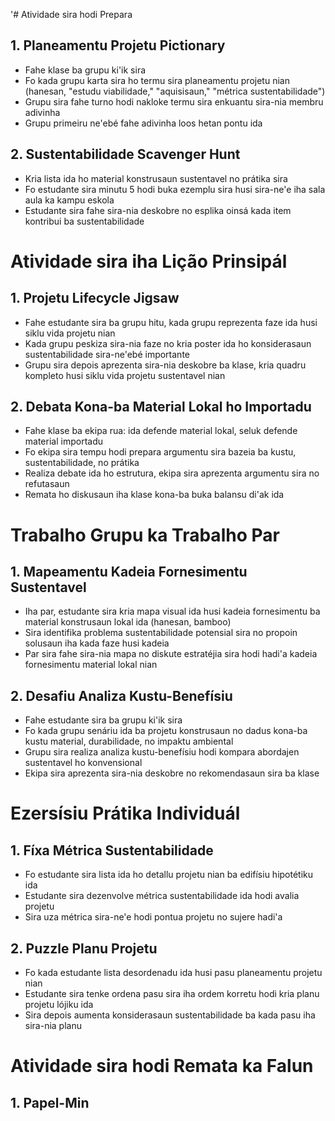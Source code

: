 '# Atividade sira hodi Prepara

## 1. Planeamentu Projetu Pictionary

- Fahe klase ba grupu ki'ik sira
- Fo kada grupu karta sira ho termu sira planeamentu projetu nian (hanesan, "estudu viabilidade," "aquisisaun," "métrica sustentabilidade")
- Grupu sira fahe turno hodi nakloke termu sira enkuantu sira-nia membru adivinha
- Grupu primeiru ne'ebé fahe adivinha loos hetan pontu ida

## 2. Sustentabilidade Scavenger Hunt

- Kria lista ida ho material konstrusaun sustentavel no prátika sira
- Fo estudante sira minutu 5 hodi buka ezemplu sira husi sira-ne'e iha sala aula ka kampu eskola
- Estudante sira fahe sira-nia deskobre no esplika oinsá kada item kontribui ba sustentabilidade

# Atividade sira iha Lição Prinsipál

## 1. Projetu Lifecycle Jigsaw

- Fahe estudante sira ba grupu hitu, kada grupu reprezenta faze ida husi siklu vida projetu nian
- Kada grupu peskiza sira-nia faze no kria poster ida ho konsiderasaun sustentabilidade sira-ne'ebé importante
- Grupu sira depois aprezenta sira-nia deskobre ba klase, kria quadru kompleto husi siklu vida projetu sustentavel nian

## 2. Debata Kona-ba Material Lokal ho Importadu

- Fahe klase ba ekipa rua: ida defende material lokal, seluk defende material importadu
- Fo ekipa sira tempu hodi prepara argumentu sira bazeia ba kustu, sustentabilidade, no prátika
- Realiza debate ida ho estrutura, ekipa sira aprezenta argumentu sira no refutasaun
- Remata ho diskusaun iha klase kona-ba buka balansu di'ak ida

# Trabalho Grupu ka Trabalho Par

## 1. Mapeamentu Kadeia Fornesimentu Sustentavel

- Iha par, estudante sira kria mapa visual ida husi kadeia fornesimentu ba material konstrusaun lokal ida (hanesan, bamboo)
- Sira identifika problema sustentabilidade potensial sira no propoin solusaun iha kada faze husi kadeia
- Par sira fahe sira-nia mapa no diskute estratéjia sira hodi hadi'a kadeia fornesimentu material lokal nian

## 2. Desafiu Analiza Kustu-Benefísiu

- Fahe estudante sira ba grupu ki'ik sira
- Fo kada grupu senáriu ida ba projetu konstrusaun no dadus kona-ba kustu material, durabilidade, no impaktu ambiental
- Grupu sira realiza analiza kustu-benefísiu hodi kompara abordajen sustentavel ho konvensional
- Ekipa sira aprezenta sira-nia deskobre no rekomendasaun sira ba klase

# Ezersísiu Prátika Individuál

## 1. Fíxa Métrica Sustentabilidade

- Fo estudante sira lista ida ho detallu projetu nian ba edifísiu hipotétiku ida
- Estudante sira dezenvolve métrica sustentabilidade ida hodi avalia projetu
- Sira uza métrica sira-ne'e hodi pontua projetu no sujere hadi'a

## 2. Puzzle Planu Projetu

- Fo kada estudante lista desordenadu ida husi pasu planeamentu projetu nian
- Estudante sira tenke ordena pasu sira iha ordem korretu hodi kria planu projetu lójiku ida
- Sira depois aumenta konsiderasaun sustentabilidade ba kada pasu iha sira-nia planu

# Atividade sira hodi Remata ka Falun

## 1. Papel-Min